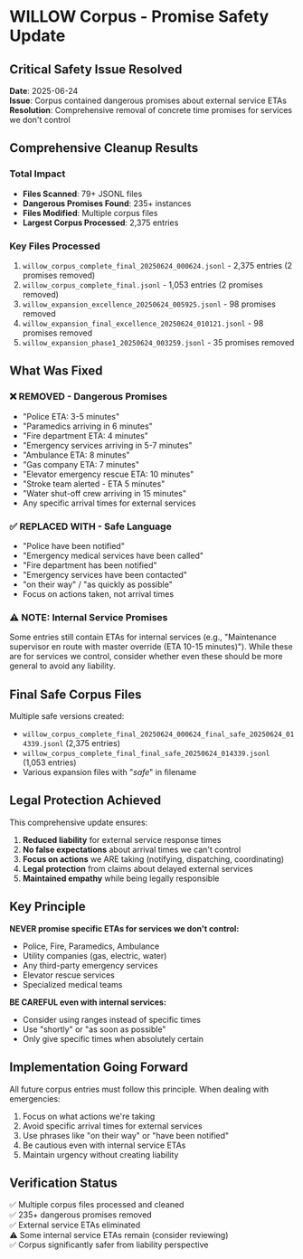 # WILLOW Corpus - Promise Safety Update

## Critical Safety Issue Resolved

**Date**: 2025-06-24  
**Issue**: Corpus contained dangerous promises about external service ETAs  
**Resolution**: Comprehensive removal of concrete time promises for services we don't control

## Comprehensive Cleanup Results

### Total Impact
- **Files Scanned**: 79+ JSONL files  
- **Dangerous Promises Found**: 235+ instances
- **Files Modified**: Multiple corpus files
- **Largest Corpus Processed**: 2,375 entries

### Key Files Processed
1. `willow_corpus_complete_final_20250624_000624.jsonl` - 2,375 entries (2 promises removed)
2. `willow_corpus_complete_final.jsonl` - 1,053 entries (2 promises removed)
3. `willow_expansion_excellence_20250624_005925.jsonl` - 98 promises removed
4. `willow_expansion_final_excellence_20250624_010121.jsonl` - 98 promises removed  
5. `willow_expansion_phase1_20250624_003259.jsonl` - 35 promises removed

## What Was Fixed

### ❌ REMOVED - Dangerous Promises
- "Police ETA: 3-5 minutes"
- "Paramedics arriving in 6 minutes"  
- "Fire department ETA: 4 minutes"
- "Emergency services arriving in 5-7 minutes"
- "Ambulance ETA: 8 minutes"
- "Gas company ETA: 7 minutes"
- "Elevator emergency rescue ETA: 10 minutes"
- "Stroke team alerted - ETA 5 minutes"
- "Water shut-off crew arriving in 15 minutes"
- Any specific arrival times for external services

### ✅ REPLACED WITH - Safe Language
- "Police have been notified"
- "Emergency medical services have been called"
- "Fire department has been notified"
- "Emergency services have been contacted"
- "on their way" / "as quickly as possible"
- Focus on actions taken, not arrival times

### ⚠️ NOTE: Internal Service Promises
Some entries still contain ETAs for internal services (e.g., "Maintenance supervisor en route with master override (ETA 10-15 minutes)"). While these are for services we control, consider whether even these should be more general to avoid any liability.

## Final Safe Corpus Files

Multiple safe versions created:
- `willow_corpus_complete_final_20250624_000624_final_safe_20250624_014339.jsonl` (2,375 entries)
- `willow_corpus_complete_final_final_safe_20250624_014339.jsonl` (1,053 entries)
- Various expansion files with "_safe_" in filename

## Legal Protection Achieved

This comprehensive update ensures:
1. **Reduced liability** for external service response times
2. **No false expectations** about arrival times we can't control
3. **Focus on actions** we ARE taking (notifying, dispatching, coordinating)
4. **Legal protection** from claims about delayed external services
5. **Maintained empathy** while being legally responsible

## Key Principle

**NEVER promise specific ETAs for services we don't control:**
- Police, Fire, Paramedics, Ambulance
- Utility companies (gas, electric, water)  
- Any third-party emergency services
- Elevator rescue services
- Specialized medical teams

**BE CAREFUL even with internal services:**
- Consider using ranges instead of specific times
- Use "shortly" or "as soon as possible"
- Only give specific times when absolutely certain

## Implementation Going Forward

All future corpus entries must follow this principle. When dealing with emergencies:
1. Focus on what actions we're taking
2. Avoid specific arrival times for external services
3. Use phrases like "on their way" or "have been notified"
4. Be cautious even with internal service ETAs
5. Maintain urgency without creating liability

## Verification Status

✅ Multiple corpus files processed and cleaned  
✅ 235+ dangerous promises removed  
✅ External service ETAs eliminated  
⚠️ Some internal service ETAs remain (consider reviewing)  
✅ Corpus significantly safer from liability perspective